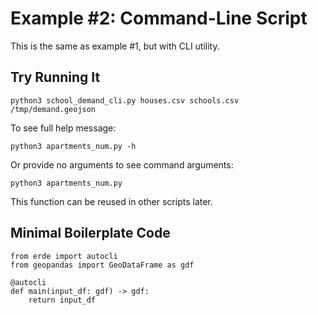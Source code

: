 # Example #2: Command-Line Script

This is the same as example #1, but with CLI utility.

## Try Running It

	python3 school_demand_cli.py houses.csv schools.csv /tmp/demand.geojson

To see full help message:

	python3 apartments_num.py -h

Or provide no arguments to see command arguments:

	python3 apartments_num.py

This function can be reused in other scripts later.

## Minimal Boilerplate Code

	from erde import autocli
	from geopandas import GeoDataFrame as gdf

	@autocli
	def main(input_df: gdf) -> gdf:
		return input_df
